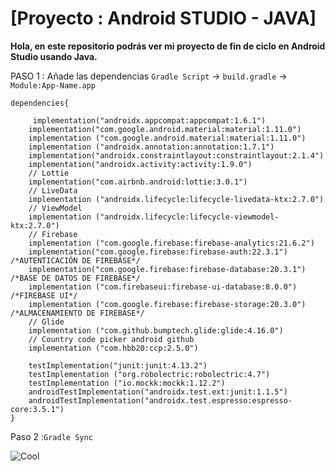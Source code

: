 # [Proyecto : Android STUDIO - JAVA]

**Hola, en este repositorio podrás ver mi proyecto de fin de ciclo en Android Studio usando Java.**

PASO 1 : Añade las dependencias `Gradle Script` -> `build.gradle` -> `Module:App-Name.app`
```
dependencies{

     implementation("androidx.appcompat:appcompat:1.6.1")
    implementation("com.google.android.material:material:1.11.0")
    implementation ("com.google.android.material:material:1.11.0")
    implementation ("androidx.annotation:annotation:1.7.1")
    implementation("androidx.constraintlayout:constraintlayout:2.1.4")
    implementation("androidx.activity:activity:1.9.0")
    // Lottie
    implementation("com.airbnb.android:lottie:3.0.1")
    // LiveData
    implementation ("androidx.lifecycle:lifecycle-livedata-ktx:2.7.0")
    // ViewModel
    implementation ("androidx.lifecycle:lifecycle-viewmodel-ktx:2.7.0")
    // Firebase
    implementation ("com.google.firebase:firebase-analytics:21.6.2")
    implementation("com.google.firebase:firebase-auth:22.3.1") /*AUTENTICACIÓN DE FIREBASE*/
    implementation("com.google.firebase:firebase-database:20.3.1") /*BASE DE DATOS DE FIREBASE*/
    implementation ("com.firebaseui:firebase-ui-database:8.0.0") /*FIREBASE UI*/
    implementation ("com.google.firebase:firebase-storage:20.3.0") /*ALMACENAMIENTO DE FIREBASE*/
    // Glide
    implementation ("com.github.bumptech.glide:glide:4.16.0")
    // Country code picker android github
    implementation ("com.hbb20:ccp:2.5.0")

    testImplementation("junit:junit:4.13.2")
    testImplementation ("org.robolectric:robolectric:4.7")
    testImplementation ("io.mockk:mockk:1.12.2")
    androidTestImplementation("androidx.test.ext:junit:1.1.5")
    androidTestImplementation("androidx.test.espresso:espresso-core:3.5.1")
}
```

Paso 2 :``Gradle Sync ``



 ![Cool](https://tenor.com/view/mochi-peach-cat-cat-cute-happy-smile-gif-16624313.gif )
